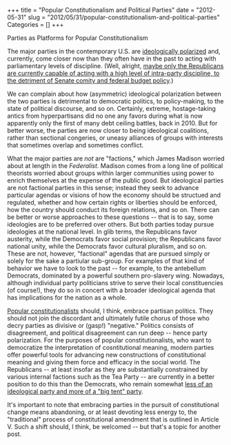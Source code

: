 +++
title = "Popular Constitutionalism and Political Parties"
date = "2012-05-31"
slug = "2012/05/31/popular-constitutionalism-and-political-parties"
Categories = []
+++

Parties as Platforms for Popular Constitutionalism

The major parties in the contemporary U.S. are [ideologically polarized](http://voteview.com/blog/?p=494) and, currently, come closer now than they often have in the past to acting with parliamentary levels of discipline. (Well, alright, [maybe only the Republicans are currently capable of acting with a high level of intra-party discipline, to the detriment of Senate comity and federal budget policy](http://www.washingtonpost.com/opinions/lets-just-say-it-the-republicans-are-the-problem/2012/04/27/gIQAxCVUlT_print.html).) 

We can complain about how (asymmetric) ideological polarization between the two parties is detrimental to democratic politics, to policy-making, to the state of political discourse, and so on. Certainly, extreme, hostage-taking antics from hyperpartisans did no one any favors during what is now apparently only the first of many debt ceiling battles, back in 2010. But for better worse, the parties are now closer to being ideological coalitions, rather than sectional congeries, or uneasy alliances of groups with interests that sometimes overlap and sometimes conflict.

What the major parties are *not* are "factions," which James Madison worried about at length in the *Federalist*. Madison comes from a long line of political theorists worried about groups within larger communities using power to enrich themselves at the expense of the public good. But ideological parties are not factional parties in this sense; instead they seek to advance particular agendas or visions of how the economy should be structued and regulated, whether and how certain rights or liberties should be enforced, how the country should conduct its foreign relations, and so on. There can be better or worse approaches to these questions -- that is to say, some ideologies are to be preferred over others. But both parties today pursue ideologies at the national level. In glib terms, the Republicans favor austerity, while the Democrats favor social provision; the Republicans favor national unity, while the Democrats favor cultural pluralism, and so on. These are not, however, "factional" agendas that are pursued simply or solely for the sake a partiular sub-group. For examples of that kind of behavior we have to look to the past -- for example, to the antebellum Democrats, dominated by a powerful southern pro-slavery wing. Nowadays, although individual party politicians strive to serve their local constituencies (of course!), they do so in concert with a broader ideological agenda that has implications for the nation as a whole.

[Popular constitutionalists](http://jroberthunter.com/blog/2012/03/21/popular-constitutionalism/) should, I think, embrace partisan politics. They should not join the discordant and ultimately futile chorus of those who decry parties as divisive or (gasp!) "negative." Politics consists of disagreement, and political disagreement can run deep -- hence party polarization. For the purposes of popular constitutionalists, who want to democratize the interpretation of cosntitutional meaning, modern parties offer powerful tools for advancing new constructions of constitutional meaning and giving them force and efficacy in the social world. The Republicans -- at least insofar as they are substantially constrained by various internal factions such as the Tea Party -- are currently in a better position to do this than the Democrats, who remain somewhat [less of an ideological party and more of a "big tent" party](http://mischiefsoffaction.blogspot.com/2012/05/tuesday-i-wrote-that-in-madisons-terms.html?m=1).

It's important to note that embracing parties in the pursuit of constitutional change means abandoning, or at least devoting less energy to, the "traditional" process of constitutional amendment that is outlined in Article V. Such a shift should, I think, be welcomed -- but that's a topic for another post. 
